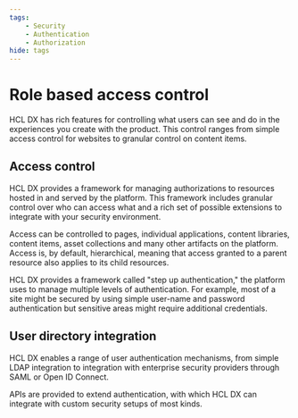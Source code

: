 ```yaml
---
tags:
    - Security
    - Authentication
    - Authorization
hide: tags
---
```


# Role based access control

HCL DX has rich features for controlling what users can see and do in the experiences you create with the product. This control ranges from simple access control for websites to granular control on content items.

## Access control

HCL DX provides a framework for managing authorizations to resources hosted in and served by the platform. This framework includes granular control over who can access what and a rich set of possible extensions to integrate with your security environment.

Access can be controlled to pages, individual applications, content libraries, content items, asset collections and many other artifacts on the platform. Access is, by default, hierarchical, meaning that access granted to a parent resource also applies to its child resources.

HCL DX provides a framework called "step up authentication," the platform uses to manage multiple levels of authentication. For example, most of a site might be secured by using simple user-name and password authentication but sensitive areas might require additional credentials.

## User directory integration

HCL DX enables a range of user authentication mechanisms, from simple LDAP integration to integration with enterprise security providers through SAML or Open ID Connect.

APIs are provided to extend authentication, with which HCL DX can integrate with custom security setups of most kinds.